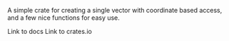 A simple crate for creating a single vector with coordinate based access, and a few nice functions for easy use.

Link to docs
Link to crates.io